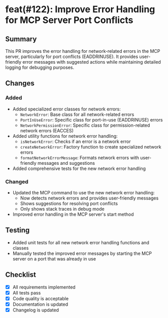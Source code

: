 # feat(#122): Improve Error Handling for MCP Server Port Conflicts

## Summary

This PR improves the error handling for network-related errors in the MCP server, particularly for port conflicts (EADDRINUSE). It provides user-friendly error messages with suggested actions while maintaining detailed logging for debugging purposes.

## Changes

### Added

- Added specialized error classes for network errors:
  - `NetworkError`: Base class for all network-related errors
  - `PortInUseError`: Specific class for port-in-use (EADDRINUSE) errors
  - `NetworkPermissionError`: Specific class for permission-related network errors (EACCES)
- Added utility functions for network error handling:
  - `isNetworkError`: Checks if an error is a network error
  - `createNetworkError`: Factory function to create specialized network errors
  - `formatNetworkErrorMessage`: Formats network errors with user-friendly messages and suggestions
- Added comprehensive tests for the new network error handling

### Changed

- Updated the MCP command to use the new network error handling:
  - Now detects network errors and provides user-friendly messages
  - Shows suggestions for resolving port conflicts
  - Only shows stack traces in debug mode
- Improved error handling in the MCP server's start method

## Testing

- Added unit tests for all new network error handling functions and classes
- Manually tested the improved error messages by starting the MCP server on a port that was already in use

## Checklist

- [x] All requirements implemented
- [x] All tests pass
- [x] Code quality is acceptable
- [x] Documentation is updated
- [x] Changelog is updated
